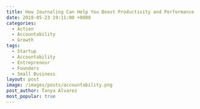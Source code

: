 ```yaml
---
title: How Journaling Can Help You Boost Productivity and Performance
date: 2018-05-23 19:11:00 +0800
categories:
  - Action
  - Accountability
  - Growth
tags:
  - Startup
  - Accountability
  - Entrepreneur
  - Founders
  - Small Business
layout: post
image: /images/posts/accountability.png
post_author: Tanya Alvarez
most_popular: true
---
```


